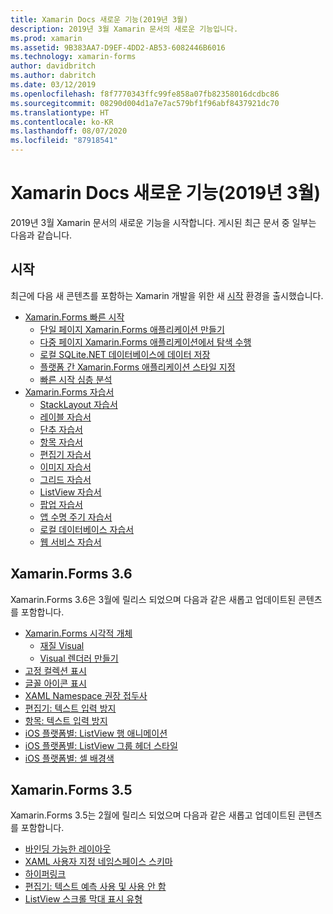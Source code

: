 ```yaml
---
title: Xamarin Docs 새로운 기능(2019년 3월)
description: 2019년 3월 Xamarin 문서의 새로운 기능입니다.
ms.prod: xamarin
ms.assetid: 9B383AA7-D9EF-4DD2-AB53-6082446B6016
ms.technology: xamarin-forms
author: davidbritch
ms.author: dabritch
ms.date: 03/12/2019
ms.openlocfilehash: f8f7770343ffc99fe858a07fb82358016dcdbc86
ms.sourcegitcommit: 08290d004d1a7e7ac579bf1f96abf8437921dc70
ms.translationtype: HT
ms.contentlocale: ko-KR
ms.lasthandoff: 08/07/2020
ms.locfileid: "87918541"
---
```

# <a name="xamarin-docs-whats-new-march-2019"></a>Xamarin Docs 새로운 기능(2019년 3월)

2019년 3월 Xamarin 문서의 새로운 기능을 시작합니다. 게시된 최근 문서 중 일부는 다음과 같습니다.

## <a name="get-started"></a>시작

최근에 다음 새 콘텐츠를 포함하는 Xamarin 개발을 위한 새 [시작](~/get-started/index.yml) 환경을 출시했습니다.

- [Xamarin.Forms 빠른 시작](~/get-started/quickstarts/index.md)
  - [단일 페이지 Xamarin.Forms 애플리케이션 만들기](~/get-started/quickstarts/single-page.md)
  - [다중 페이지 Xamarin.Forms 애플리케이션에서 탐색 수행](~/get-started/quickstarts/multi-page.md)
  - [로컬 SQLite.NET 데이터베이스에 데이터 저장](~/get-started/quickstarts/database.md)
  - [플랫폼 간 Xamarin.Forms 애플리케이션 스타일 지정](~/get-started/quickstarts/styling.md)
  - [빠른 시작 심층 분석](~/get-started/quickstarts/deepdive.md)
- [Xamarin.Forms 자습서](~/get-started/tutorials/index.yml)
  - [StackLayout 자습서](~/get-started/tutorials/stacklayout/index.yml)
  - [레이블 자습서](~/get-started/tutorials/label/index.yml)
  - [단추 자습서](~/get-started/tutorials/button/index.yml)
  - [항목 자습서](~/get-started/tutorials/entry/index.yml)
  - [편집기 자습서](~/get-started/tutorials/editor/index.yml)
  - [이미지 자습서](~/get-started/tutorials/image/index.yml)
  - [그리드 자습서](~/get-started/tutorials/grid/index.yml)
  - [ListView 자습서](~/get-started/tutorials/listview/index.yml)
  - [팝업 자습서](~/get-started/tutorials/pop-ups/index.yml)
  - [앱 수명 주기 자습서](~/get-started/tutorials/app-lifecycle/index.yml)
  - [로컬 데이터베이스 자습서](~/get-started/tutorials/local-database/index.yml)
  - [웹 서비스 자습서](~/get-started/tutorials/web-service/index.yml)

## <a name="xamarinforms-36"></a>Xamarin.Forms 3.6

Xamarin.Forms 3.6은 3월에 릴리스 되었으며 다음과 같은 새롭고 업데이트된 콘텐츠를 포함합니다.

- [Xamarin.Forms 시각적 개체](~/xamarin-forms/user-interface/visual/index.md)
  - [재질 Visual](~/xamarin-forms/user-interface/visual/material-visual.md)
  - [Visual 렌더러 만들기](~/xamarin-forms/user-interface/visual/create.md)
- [고정 컬렉션 표시](~/xamarin-forms/user-interface/map/pins.md#display-a-pin-collection)
- [글꼴 아이콘 표시](~/xamarin-forms/user-interface/text/fonts.md#display-font-icons)
- [XAML Namespace 권장 접두사](~/xamarin-forms/xaml/custom-prefix.md)
- [편집기: 텍스트 입력 방지](~/xamarin-forms/user-interface/text/editor.md#prevent-text-entry)
- [항목: 텍스트 입력 방지](~/xamarin-forms/user-interface/text/entry.md#prevent-text-entry)
- [iOS 플랫폼별: ListView 행 애니메이션](~/xamarin-forms/platform/ios/listview-row-animations.md)
- [iOS 플랫폼별: ListView 그룹 헤더 스타일](~/xamarin-forms/platform/ios/listview-group-header-style.md)
- [iOS 플랫폼별: 셀 배경색](~/xamarin-forms/platform/ios/cell-background-color.md)

## <a name="xamarinforms-35"></a>Xamarin.Forms 3.5

Xamarin.Forms 3.5는 2월에 릴리스 되었으며 다음과 같은 새롭고 업데이트된 콘텐츠를 포함합니다.

- [바인딩 가능한 레이아웃](~/xamarin-forms/user-interface/layouts/bindable-layouts.md)
- [XAML 사용자 지정 네임스페이스 스키마](~/xamarin-forms/xaml/custom-namespace-schemas.md)
- [하이퍼링크](~/xamarin-forms/user-interface/text/label.md#hyperlinks)
- [편집기: 텍스트 예측 사용 및 사용 안 함](~/xamarin-forms/user-interface/text/editor.md#enable-and-disable-text-prediction)
- [ListView 스크롤 막대 표시 유형](~/xamarin-forms/user-interface/listview/customizing-list-appearance.md#scrollbar-visibility)
